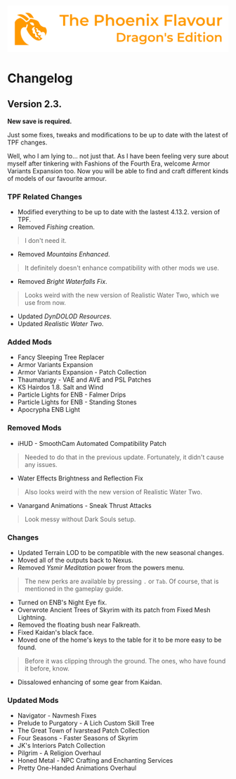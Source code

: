 ![image](images/Banner.webp)

# Changelog

## Version 2.3.

**New save is required.**

Just some fixes, tweaks and modifications to be up to date with the latest of TPF changes.

Well, who I am lying to... not just that. As I have been feeling very sure about myself after tinkering with Fashions of the Fourth Era, welcome Armor Variants Expansion too. 
Now you will be able to find and craft different kinds of models of our favourite armour.

### TPF Related Changes

* Modified everything to be up to date with the lastest 4.13.2. version of TPF.
* Removed _Fishing_ creation.
> I don't need it.
* Removed _Mountains Enhanced_.
> It definitely doesn't enhance compatibility with other mods we use.
* Removed _Bright Waterfalls Fix_.
> Looks weird with the new version of Realistic Water Two, which we use from now.
* Updated _DynDOLOD Resources_.
* Updated _Realistic Water Two_.

### Added Mods

* Fancy Sleeping Tree Replacer
* Armor Variants Expansion
* Armor Variants Expansion - Patch Collection
* Thaumaturgy - VAE and AVE and PSL Patches
* KS Hairdos 1.8. Salt and Wind
* Particle Lights for ENB - Falmer Drips
* Particle Lights for ENB - Standing Stones
* Apocrypha ENB Light

### Removed Mods

* iHUD - SmoothCam Automated Compatibility Patch
> Needed to do that in the previous update. Fortunately, it didn't cause any issues.
* Water Effects Brightness and Reflection Fix
> Also looks weird with the new version of Realistic Water Two.
* Vanargand Animations - Sneak Thrust Attacks
> Look messy without Dark Souls setup.

### Changes

* Updated Terrain LOD to be compatible with the new seasonal changes.
* Moved all of the outputs back to Nexus.
* Removed _Ysmir Meditation_ power from the powers menu.
> The new perks are available by pressing `.` or `Tab`. Of course, that is mentioned in the gameplay guide.
* Turned on ENB's Night Eye fix.
* Overwrote Ancient Trees of Skyrim with its patch from Fixed Mesh Lightning.
* Removed the floating bush near Falkreath.
* Fixed Kaidan's black face.
* Moved one of the home's keys to the table for it to be more easy to be found.
> Before it was clipping through the ground. The ones, who have found it before, know.
* Dissalowed enhancing of some gear from Kaidan.

### Updated Mods

* Navigator - Navmesh Fixes
* Prelude to Purgatory - A Lich Custom Skill Tree
* The Great Town of Ivarstead Patch Collection
* Four Seasons - Faster Seasons of Skyrim
* JK's Interiors Patch Collection
* Pilgrim - A Religion Overhaul
* Honed Metal - NPC Crafting and Enchanting Services
* Pretty One-Handed Animations Overhaul
